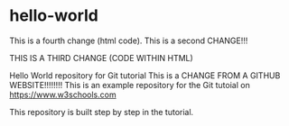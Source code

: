 # hello-world

This is a fourth change (html code).
This is a second CHANGE!!!

THIS IS A THIRD CHANGE (CODE WITHIN HTML)

Hello World repository for Git tutorial
This is a CHANGE FROM A GITHUB WEBSITE!!!!!!!!
This is an example repository for the Git tutoial on https://www.w3schools.com

This repository is built step by step in the tutorial. 
